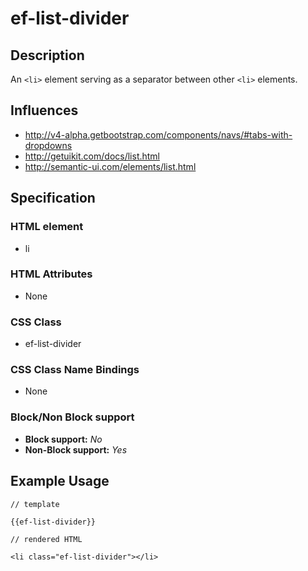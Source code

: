# ef-list-divider

## Description

An `<li>` element serving as a separator between other `<li>` elements.


## Influences

* http://v4-alpha.getbootstrap.com/components/navs/#tabs-with-dropdowns
* http://getuikit.com/docs/list.html
* http://semantic-ui.com/elements/list.html


## Specification

### HTML element

* li


### HTML Attributes

* None


### CSS Class

* ef-list-divider


### CSS Class Name Bindings

* None


### Block/Non Block support

* **Block support:** *No*
* **Non-Block support:** *Yes*


## Example Usage

```
// template

{{ef-list-divider}}

// rendered HTML

<li class="ef-list-divider"></li>
```
